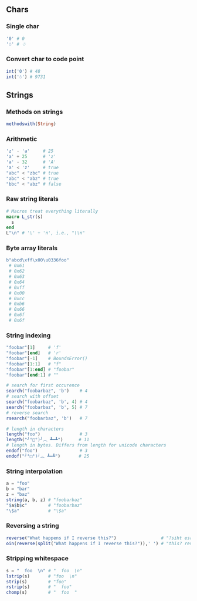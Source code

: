 ## Chars

### Single char
~~~.jl
'0' # 0
'☃' # ☃

~~~

### Convert char to code point
~~~.jl
int('0') # 48
int('☃') # 9731
~~~

## Strings

### Methods on strings
~~~.jl
methodswith(String)
~~~

### Arithmetic
~~~.jl
'z' - 'a'     # 25
'a' + 25      # 'z'
'a' - 32      # 'A'
'a' < 'z'     # true
"abc" < "zbc" # true 
"abc" < "abz" # true
"bbc" < "abz" # false
~~~

### Raw string literals
~~~.jl
# Macros treat everything literally
macro L_str(s)
  s
end
L"\n" # '\' + 'n', i.e., "\\n"
~~~

### Byte array literals
~~~.jl
b"abcd\xff\x00\u0336foo"
 # 0x61
 # 0x62
 # 0x63
 # 0x64
 # 0xff
 # 0x00
 # 0xcc
 # 0xb6
 # 0x66
 # 0x6f
 # 0x6f
~~~

### String indexing
~~~.jl
"foobar"[1]     # 'f'
"foobar"[end]   # 'r'
"foobar"[-1]    # BoundsError()
"foobar"[1:1]   # "f"
"foobar"[1:end] # "foobar"
"foobar"[end:1] # ""

# search for first occurence
search("foobarbaz", 'b')    # 4
# search with offset
search("foobarbaz", 'b', 4) # 4 
search("foobarbaz", 'b', 5) # 7 
# reverse search
rsearch("foobarbaz", 'b')   # 7

# length in characters
length("foo")               # 3
length("╯°□°)╯︵ ┻━┻")      # 11
# length in bytes. Differs from length for unicode characters
endof("foo")                # 3
endof("╯°□°)╯︵ ┻━┻")       # 25
~~~

### String interpolation
~~~.jl
a = "foo"
b = "bar"
z = "baz"
string(a, b, z) # "foobarbaz"
"$a$b$c"        # "foobarbaz"
"\$a"           # "\$a"
~~~

### Reversing a string
~~~.jl
reverse("What happens if I reverse this?")                 # "?siht esrever I fi sneppah tahW"
oin(reverse(split("What happens if I reverse this?")),' ') # "this? reverse I if happens What"
~~~

### Stripping whitespace
~~~.jl
s = "  foo  \n" # "  foo  \n"
lstrip(s)       # "foo  \n"
strip(s)        # "foo"
rstrip(s)       # "  foo"
chomp(s)        # "  foo  "
~~~

